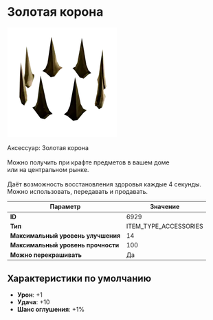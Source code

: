 # Золотая корона

![Item Image](../img/6929.webp?raw=true)

Аксессуар: Золотая корона<br><br>Можно получить при крафте предметов в вашем доме<br>или на центральном рынке.<br><br>Даёт возможность восстановления здоровья каждые 4 секунды.<br>Можно использовать, передавать и продавать.


| Параметр | Значение |
|----------|----------|
| **ID** | 6929 |
| **Тип** | ITEM_TYPE_ACCESSORIES |
| **Максимальный уровень улучшения** | 14 |
| **Максимальный уровень прочности** | 100 |
| **Можно перекрашивать** | Да |

## Характеристики по умолчанию

- **Урон**: +1
- **Удача**: +10
- **Шанс оглушения**: +1%

